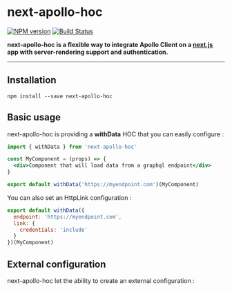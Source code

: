 # next-apollo-hoc

[![NPM version](https://img.shields.io/npm/v/next-apollo-hoc.svg)](https://www.npmjs.com/package/next-apollo-hoc)
[![Build Status](https://travis-ci.org/pierrecabriere/next-apollo-hoc.svg?branch=master)](https://travis-ci.org/pierrecabriere/next-apollo-hoc)

**next-apollo-hoc is a flexible way to integrate Apollo Client on a [next.js](https://github.com/zeit/next.js) app with server-rendering support and authentication.**

---

## Installation
```
npm install --save next-apollo-hoc
```

## Basic usage
next-apollo-hoc is providing a **withData** HOC that you can easily configure :
```jsx
import { withData } from 'next-apollo-hoc'

const MyComponent = (props) => {
  <div>Component that will load data from a graphql endpoint</div>
}

export default withData('https://myendpoint.com')(MyComponent)
```

You can also set an HttpLink configuration :
```jsx
export default withData({
  endpoint: 'https://myendpoint.com',
  link: {
    credentials: 'include'
  }
})(MyComponent)
```

## External configuration
next-apollo-hoc let the ability to create an external configuration :
